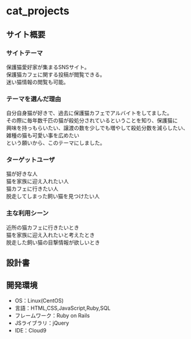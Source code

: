 # cat_projects

## サイト概要
### サイトテーマ
保護猫愛好家が集まるSNSサイト。  
保護猫カフェに関する投稿が閲覧できる。  
迷い猫情報の閲覧も可能。

### テーマを選んだ理由
自分自身猫が好きで、過去に保護猫カフェでアルバイトをしてました。  
その際に毎年数千匹の猫が殺処分されているということを知り、保護猫に  
興味を持っもらいたい、譲渡の数を少しでも増やして殺処分数を減らしたい、  
雑種の猫も可愛い事を広めたい  
という願いから、このテーマにしました。

### ターゲットユーザ
猫が好きな人  
猫を家族に迎え入れたい人  
猫カフェに行きたい人  
脱走してしまった飼い猫を見つけたい人

### 主な利用シーン
近所の猫カフェに行きたいとき  
猫を家族に迎え入れたいと考えたとき  
脱走した飼い猫の目撃情報が欲しいとき

## 設計書


## 開発環境
- OS：Linux(CentOS)
- 言語：HTML,CSS,JavaScript,Ruby,SQL
- フレームワーク：Ruby on Rails
- JSライブラリ：jQuery
- IDE：Cloud9
